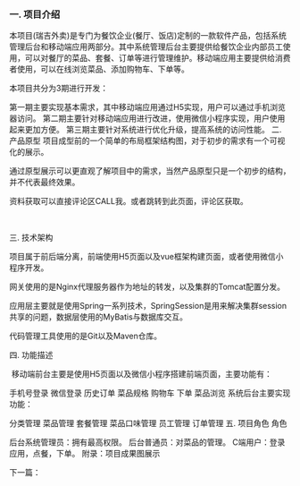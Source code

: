 ​
### 一. 项目介绍

本项目(瑞吉外卖)是专门为餐饮企业(餐厅、饭店)定制的一款软件产品，包括系统管理后台和移动端应用两部分。其中系统管理后台主要提供给餐饮企业内部员工使用，可以对餐厅的菜品、套餐、订单等进行管理维护。移动端应用主要提供给消费者使用，可以在线浏览菜品、添加购物车、下单等。

本项目共分为3期进行开发：

第一期主要实现基本需求，其中移动端应用通过H5实现，用户可以通过手机浏览器访问。
第二期主要针对移动端应用进行改进，使用微信小程序实现，用户使用起来更加方便。
第三期主要针对系统进行优化升级，提高系统的访问性能。
二. 产品原型
项目成型前的一个简单的布局框架结构图，对于初步的需求有一个可视化的展示。

通过原型展示可以更直观了解项目中的需求，当然产品原型只是一个初步的结构，并不代表最终效果。

资料获取可以直接评论区CALL我。或者跳转到此页面，评论区获取。​​​​​​

                                            

三. 技术架构


项目属于前后端分离，前端使用H5页面以及vue框架构建页面，或者使用微信小程序开发。

网关使用的是Nginx代理服务器作为地址的转发，以及集群的Tomcat配置分发。

应用层主要就是使用Spring一系列技术，SpringSession是用来解决集群session共享的问题，数据层使用的MyBatis与数据库交互。

代码管理工具使用的是Git以及Maven仓库。

四. 功能描述
       

 移动端前台主要是使用H5页面以及微信小程序搭建前端页面，主要功能有：

手机号登录
微信登录
历史订单
菜品规格
购物车
下单
菜品浏览
系统后台主要实现功能：

分类管理
菜品管理
套餐管理
菜品口味管理
员工管理
订单管理
五. 项目角色
角色

后台系统管理员：拥有最高权限。
后台普通员：对菜品的管理。
C端用户：登录应用，点餐，下单。
附录：项目成果图展示
                             





下一篇：

​